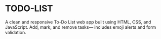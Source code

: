 # TODO-LIST
A clean and responsive To-Do List web app built using HTML, CSS, and JavaScript. Add, mark, and remove tasks— includes emoji alerts and form validation.
